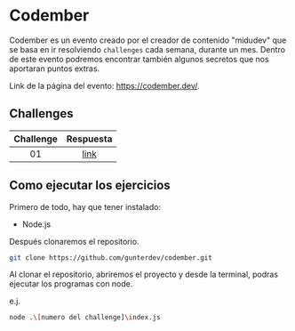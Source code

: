 # Codember

Codember es un evento creado por el creador de contenido "midudev" que se basa en ir resolviendo `challenges` cada semana, durante un mes. Dentro de este evento podremos encontrar también algunos secretos que nos aportaran puntos extras.

Link de la página del evento: https://codember.dev/.

## Challenges

| Challenge |                              Respuesta                              |
| :-------: | :-----------------------------------------------------------------: |
|    01     | [link](https://github.com/gunterdev/codember/tree/main/challenge01) |

## Como ejecutar los ejercicios

Primero de todo, hay que tener instalado:

- Node.js

Después clonaremos el repositorio.

```bash
git clone https://github.com/gunterdev/codember.git
```

Al clonar el repositorio, abriremos el proyecto y desde la terminal, podras ejecutar los programas con node.

e.j.

```bash
node .\[numero del challenge]\index.js
```
